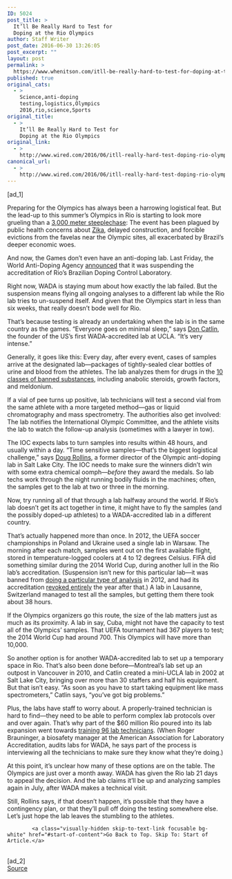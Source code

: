 ```yaml
---
ID: 5024
post_title: >
  It’ll Be Really Hard to Test for
  Doping at the Rio Olympics
author: Staff Writer
post_date: 2016-06-30 13:26:05
post_excerpt: ""
layout: post
permalink: >
  https://www.whenitson.com/itll-be-really-hard-to-test-for-doping-at-the-rio-olympics/
published: true
original_cats:
  - >
    Science,anti-doping
    testing,logistics,Olympics
    2016,rio,science,Sports
original_title:
  - >
    It’ll Be Really Hard to Test for
    Doping at the Rio Olympics
original_link:
  - >
    http://www.wired.com/2016/06/itll-really-hard-test-doping-rio-olympics/
canonical_url:
  - >
    http://www.wired.com/2016/06/itll-really-hard-test-doping-rio-olympics/
---
```

 [ad_1]
<br><div id=""><p>Preparing for the Olympics has always been a harrowing logistical feat. But the lead-up to this summer’s Olympics in Rio is starting to look more grueling than a <a href="http://www.wired.com/2012/08/olympic-steeplechase/" target="_blank">3,000 meter steeplechase</a>: The event has been plagued by public health concerns about <a href="http://www.wired.com/2016/06/zika-no-reason-cancel-olympics/">Zika</a>, delayed construction, and forcible evictions from the favelas near the Olympic sites, all exacerbated by Brazil’s deeper economic woes.</p>
<p>And now, the Games don’t even have an anti-doping lab. Last Friday, the World Anti-Doping Agency <a href="https://www.wada-ama.org/en/media/news/2016-06/wada-suspends-accreditation-of-rio-laboratory" target="_blank">announced</a> that it was suspending the accreditation of Rio’s Brazilian Doping Control Laboratory.</p>
<p>Right now, WADA is staying mum about how exactly the lab failed. But the suspension means flying all ongoing analyses to a different lab while the Rio lab tries to un-suspend itself. And given that the Olympics start in less than six weeks, that really doesn’t bode well for Rio.</p>



<p>That’s because testing is already an undertaking when the lab is in the same country as the games. “Everyone goes on minimal sleep,” says <a href="http://faculty.pharmacology.ucla.edu/institution/personnel?personnel_id=45462" target="_blank">Don Catlin</a>, the founder of the US’s first WADA-accredited lab at UCLA. “It’s very intense.”</p>
<p>Generally, it goes like this: Every day, after every event, cases of samples arrive at the designated lab—packages of tightly-sealed clear bottles of urine and blood from the athletes. The lab analyzes them for drugs in the <a href="http://list.wada-ama.org/prohibited-in-competition/prohibited-substances/" target="_blank">10 classes of banned substances</a>, including anabolic steroids, growth factors, and meldonium.</p>
<p>If a vial of pee turns up positive, lab technicians will test a second vial from the same athlete with a more targeted method—gas or liquid chromatography and mass spectrometry. The authorities also get involved: The lab notifies the International Olympic Committee, and the athlete visits the lab to watch the follow-up analysis (sometimes with a lawyer in tow).</p>
<p>The IOC expects labs to turn samples into results within 48 hours, and usually within a day. “Time sensitive samples—that’s the biggest logistical challenge,” says <a href="http://pharmacy.utah.edu/pharmtox/faculty/Rollins_D.htm" target="_blank">Doug Rollins</a>, a former director of the Olympic anti-doping lab in Salt Lake City. The IOC needs to make sure the winners didn’t win with some extra chemical oomph—<em>before</em> they award the medals. So lab techs work through the night running bodily fluids in the machines; often, the samples get to the lab at two or three in the morning.</p>
<p>Now, try running all of that through a lab halfway around the world. If Rio’s lab doesn’t get its act together in time, it might have to fly the samples (and the possibly doped-up athletes) to a WADA-accredited lab in a different country.</p>
<p>That’s actually happened more than once. In 2012, the UEFA soccer championships in Poland and Ukraine used a single lab in Warsaw. The morning after each match, samples went out on the first available flight, stored in temperature-logged coolers at 4 to 12 degrees Celsius. FIFA did something similar during the 2014 World Cup, during another lull in the Rio lab’s accreditation. (Suspension isn’t new for this particular lab—it was banned from <a href="https://www.wada-ama.org/en/media/news/2012-01/wada-suspends-rio-lab-accreditation-for-irms-testing" target="_blank">doing a particular type of analysis</a> in 2012, and had its accreditation <a href="https://www.wada-ama.org/en/media/news/2013-08/wada-revokes-accreditation-of-rio-de-janeiro-laboratory" target="_blank">revoked entirely</a> the year after that.) A lab in Lausanne, Switzerland managed to test all the samples, but getting them there took about 38 hours.</p>
<p>If the Olympics organizers go this route, the size of the lab matters just as much as its proximity. A lab in say, Cuba, might not have the capacity to test all of the Olympics’ samples. That UEFA tournament had 367 players to test; the 2014 World Cup had around 700. This Olympics will have more than 10,000.</p>
<p>So another option is for another WADA-accredited lab to set up a temporary space in Rio. That’s also been done before—Montreal’s lab set up an outpost in Vancouver in 2010, and Catlin created a mini-UCLA lab in 2002 at Salt Lake City, bringing over more than 30 staffers and half his equipment. But that isn’t easy. “As soon as you have to start taking equipment like mass spectrometers,” Catlin says, “you’ve got big problems.”</p>
<p>Plus, the labs have staff to worry about. A properly-trained technician is hard to find—they need to be able to perform complex lab protocols over and over again. That’s why part of the $60 million Rio poured into its lab expansion went towards <a href="http://www.nytimes.com/2016/05/03/sports/olympics/modernized-and-recertified-brazilian-laboratory-is-ready-for-the-olympics.html?_r=0" target="_blank">training 96 lab technicians</a>. (When Roger Brauninger, a biosafety manager at the American Association for Laboratory Accreditation, audits labs for WADA, he says part of the process is interviewing all the technicians to make sure they know what they’re doing.)</p>
<p>At this point, it’s unclear how many of these options are on the table. The Olympics are just over a month away. WADA has given the Rio lab 21 days to appeal the decision. And the lab claims it’ll be up and analyzing samples again in July, after WADA makes a technical visit.</p>
<p>Still, Rollins says, if that doesn’t happen, it’s possible that they have a contingency plan, or that they’ll pull off doing the testing somewhere else. Let’s just hope the lab leaves the stumbling to the athletes.</p>

			<a class="visually-hidden skip-to-text-link focusable bg-white" href="#start-of-content">Go Back to Top. Skip To: Start of Article.</a>

			
</div>
<br>[ad_2]
<br><a href="http://www.wired.com/2016/06/itll-really-hard-test-doping-rio-olympics/">Source </a>